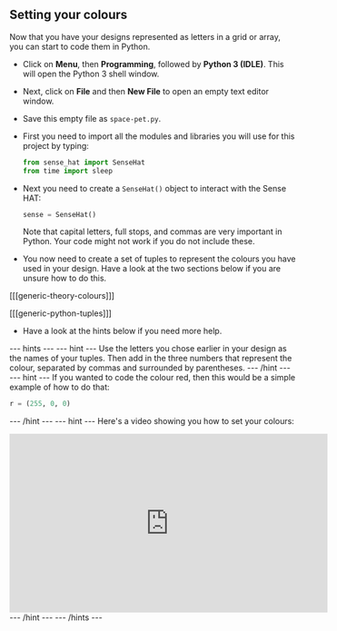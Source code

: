 ## Setting your colours

Now that you have your designs represented as letters in a grid or array, you can start to code them in Python.

- Click on **Menu**, then **Programming**, followed by **Python 3 (IDLE)**. This will open the Python 3 shell window.
- Next, click on **File** and then **New File** to open an empty text editor window. 
- Save this empty file as `space-pet.py`.
- First you need to import all the modules and libraries you will use for this project by typing:

	```python
	from sense_hat import SenseHat
	from time import sleep
	```
	
- Next you need to create a `SenseHat()` object to interact with the Sense HAT:

	```python
	sense = SenseHat()
	```	
	
	Note that capital letters, full stops, and commas are very important in Python. Your code might not work if you do not include these.

- You now need to create a set of tuples to represent the colours you have used in your design. Have a look at the two sections below if you are unsure how to do this.

[[[generic-theory-colours]]]

[[[generic-python-tuples]]]

- Have a look at the hints below if you need more help.

--- hints --- --- hint ---
Use the letters you chose earlier in your design as the names of your tuples. Then add in the three numbers that represent the colour, separated by commas and surrounded by parentheses.
--- /hint --- --- hint ---
If you wanted to code the colour red, then this would be a simple example of how to do that:
```python
r = (255, 0, 0)
```
--- /hint --- --- hint ---
Here's a video showing you how to set your colours:
<iframe width="560" height="315" src="https://www.youtube.com/embed/j5J85lA0JJs" frameborder="0" allowfullscreen></iframe>
--- /hint --- --- /hints ---
